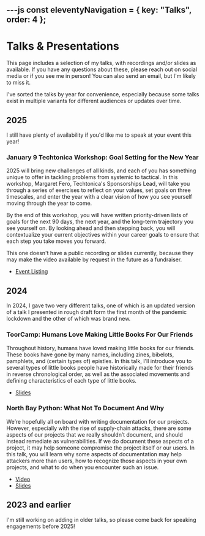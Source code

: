 ---js
const eleventyNavigation = {
	key: "Talks",
	order: 4
};
---
# Talks & Presentations
This page includes a selection of my talks, with recordings and/or slides as available. If you have any questions about these, please reach out on social media or if you see me in person! You can also send an email, but I'm likely to miss it. 

I've sorted the talks by year for convenience, especially because some talks exist in multiple variants for different audiences or updates over time.

## 2025
I still have plenty of availability if you'd like me to speak at your event this year! 

### January 9 Techtonica Workshop: Goal Setting for the New Year
2025 will bring new challenges of all kinds, and each of you has something unique to offer in tackling problems from systemic to tactical. In this workshop, Margaret Fero, Techtonica's Sponsorships Lead, will take you through a series of exercises to reflect on your values, set goals on three timescales, and enter the year with a clear vision of how you see yourself moving through the year to come.

By the end of this workshop, you will have written priority-driven lists of goals for the next 90 days, the next year, and the long-term trajectory you see yourself on. By looking ahead and then stepping back, you will contextualize your current objectives within your career goals to ensure that each step you take moves you forward.

This one doesn't have a public recording or slides currently, because they may make the video available by request in the future as a fundraiser.
- [Event Listing](https://www.eventbrite.com/e/workshop-goal-setting-for-the-new-year-tickets-1115380496089)


## 2024 
In 2024, I gave two very different talks, one of which is an updated version of a talk I presented in rough draft form the first month of the pandemic lockdown and the other of which was brand new.

### ToorCamp: Humans Love Making Little Books For Our Friends
Throughout history, humans have loved making little books for our friends. These books have gone by many names, including zines, bibelots, pamphlets, and (certain types of) epistles. In this talk, I'll introduce you to several types of little books people have historically made for their friends in reverse chronological order, as well as the associated movements and defining characteristics of each type of little books.
- [Slides](https://www.slideshare.net/slideshow/humans-love-making-little-books-for-our-friends-toorcamp-2024/269958316)

### North Bay Python: What Not To Document And Why
We’re hopefully all on board with writing documentation for our projects. However, especially with the rise of supply-chain attacks, there are some aspects of our projects that we really shouldn’t document, and should instead remediate as vulnerabilities. If we do document these aspects of a project, it may help someone compromise the project itself or our users. In this talk, you will learn why some aspects of documentation may help attackers more than users, how to recognize those aspects in your own projects, and what to do when you encounter such an issue.
- [Video](https://www.youtube.com/watch?v=ZlSFth7f8pI)
- [Slides](https://www.slideshare.net/slideshow/humans-love-making-little-books-for-our-friends-toorcamp-2024/269958316)


## 2023 and earlier
I'm still working on adding in older talks, so please come back for speaking engagements before 2025!